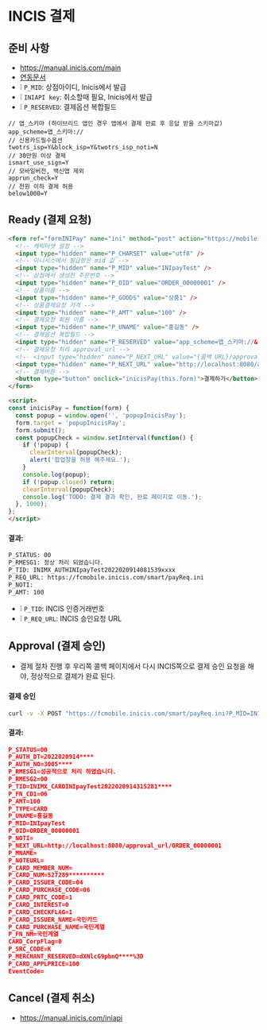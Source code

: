 # INCIS 결제
## 준비 사항
* https://manual.inicis.com/main
* [연동문서](./CA_INIpayMobile_WEB_manual_v.4.15.pdf)
* ❕ `P_MID`: 상점아이디, Inicis에서 발급
* ❕ `INIAPI key`: 취소할때 필요, Inicis에서 발급
* ❕ `P_RESERVED`: 결제옵션 복합필드
```
// 앱_스키마 (하이브리드 앱인 경우 앱에서 결제 완료 후 응답 받을 스키마값)
app_scheme=앱_스키마://
// 신용카드필수옵션
twotrs_isp=Y&block_isp=Y&twotrs_isp_noti=N
// 30만원 이상 결제
ismart_use_sign=Y
// 모바일버전, 백신앱 제외
apprun_check=Y
// 천원 이하 결제 허용
below1000=Y
```

## Ready (결제 요청)
```html
<form ref="formINIPay" name="ini" method="post" action="https://mobile.inicis.com/smart/wcard" accept-charset="euc-kr">
  <!-- 캐릭터셋 설정 -->
  <input type="hidden" name="P_CHARSET" value="utf8" />
  <!-- 이니시스에서 발급받은 mid 값 -->
  <input type="hidden" name="P_MID" value="INIpayTest" />
  <!-- 상점에서 생성한 주문번호 -->
  <input type="hidden" name="P_OID" value="ORDER_00000001" />
  <!-- 상품이름 -->
  <input type="hidden" name="P_GOODS" value="상품1" />
  <!-- 상품결제요청 가격 -->
  <input type="hidden" name="P_AMT" value="100" />
  <!-- 결제요청 회원 이름 -->
  <input type="hidden" name="P_UNAME" value="홍길동" />
  <!-- 결제옵션 복합필드 -->
  <input type="hidden" name="P_RESERVED" value="app_scheme=앱_스키마://&twotrs_isp=Y&block_isp=Y&twotrs_isp_noti=N&ismart_use_sign=Y&apprun_check=Y&disable_kpay=Y&below1000=Y" />
  <!-- 결제요청 처리 approval_url -->
  <!-- <input type="hidden" name="P_NEXT_URL" value="{콜백 URL}/approval_url" /> -->
  <input type="hidden" name="P_NEXT_URL" value="http://localhost:8080/approval_url/ORDER_00000001" />
  <!-- 결제버튼 -->
  <button type="button" onclick="inicisPay(this.form)">결제하기</button>
</form>

<script>
const inicisPay = function(form) {
  const popup = window.open('', 'popupInicisPay');
  form.target = 'popupInicisPay';
  form.submit();
  const popupCheck = window.setInterval(function() {
    if (!popup) {
      clearInterval(popupCheck);
      alert('팝업창을 허용 해주세요.');
    }
    console.log(popup);
    if (!popup.closed) return;
    clearInterval(popupCheck);
    console.log('TODO: 결제 결과 확인, 완료 페이지로 이동.');
  }, 1000);
};
</script>
```

#### 결과:
```sh
P_STATUS: 00
P_RMESG1: 정상 처리 되었습니다.
P_TID: INIMX_AUTHINIpayTest2022020914081539xxxx
P_REQ_URL: https://fcmobile.inicis.com/smart/payReq.ini
P_NOTI: 
P_AMT: 100
```
* ❕ `P_TID`: INCIS 인증거래번호
* ❕ `P_REQ_URL`: INCIS 승인요청 URL

## Approval (결제 승인)
* 결제 절차 진행 후 우리쪽 콜백 페이지에서 다시 INCIS쪽으로 결제 승인 요청을 해야, 정상적으로 결제가 완료 된다.

#### 결제 승인
```sh
curl -v -X POST "https://fcmobile.inicis.com/smart/payReq.ini?P_MID=INIpayTest&P_TID=INIMX_AUTHINIpayTest2022020914081539xxxx"
```

#### 결과:
```json
P_STATUS=00
P_AUTH_DT=2022020914****
P_AUTH_NO=3005****
P_RMESG1=성공적으로 처리 하였습니다.
P_RMESG2=00
P_TID=INIMX_CARDINIpayTest2022020914315281****
P_FN_CD1=06
P_AMT=100
P_TYPE=CARD
P_UNAME=홍길동
P_MID=INIpayTest
P_OID=ORDER_00000001
P_NOTI=
P_NEXT_URL=http://localhost:8080/approval_url/ORDER_00000001
P_MNAME=
P_NOTEURL=
P_CARD_MEMBER_NUM=
P_CARD_NUM=527289**********
P_CARD_ISSUER_CODE=04
P_CARD_PURCHASE_CODE=06
P_CARD_PRTC_CODE=1
P_CARD_INTEREST=0
P_CARD_CHECKFLAG=1
P_CARD_ISSUER_NAME=국민카드
P_CARD_PURCHASE_NAME=국민계열
P_FN_NM=국민계열
CARD_CorpFlag=0
P_SRC_CODE=K
P_MERCHANT_RESERVED=dXNlcG9pbnQ****%3D
P_CARD_APPLPRICE=100
EventCode=
```

## Cancel (결제 취소)
* https://manual.inicis.com/iniapi
